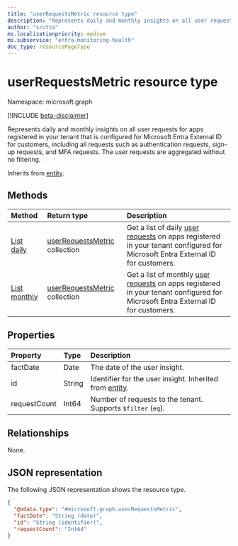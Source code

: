 ```yaml
---
title: "userRequestsMetric resource type"
description: "Represents daily and monthly insights on all user requests for apps registered in your tenant that is configured for Microsoft Entra External ID for customers."
author: "srutto"
ms.localizationpriority: medium
ms.subservice: "entra-monitoring-health"
doc_type: resourcePageType
---
```


# userRequestsMetric resource type

Namespace: microsoft.graph

[!INCLUDE [beta-disclaimer](../../includes/beta-disclaimer.md)]

Represents daily and monthly insights on all user requests for apps registered in your tenant that is configured for Microsoft Entra External ID for customers, including all requests such as authentication requests, sign-up requests, and MFA requests. The user requests are aggregated without no filtering. 

Inherits from [entity](../resources/entity.md).

## Methods
|Method|Return type|Description|
|:---|:---|:---|
|[List daily](../api/dailyuserinsightmetricsroot-list-requests.md)| [userRequestsMetric](../resources/userrequestsmetric.md) collection|Get a list of daily [user requests](../resources/userrequestsmetric.md) on apps registered in your tenant configured for Microsoft Entra External ID for customers.|
|[List monthly](../api/monthlyuserinsightmetricsroot-list-requests.md)| [userRequestsMetric](../resources/userrequestsmetric.md) collection|Get a list of monthly [user requests](../resources/userrequestsmetric.md) on apps registered in your tenant configured for Microsoft Entra External ID for customers.|

## Properties
|Property|Type|Description|
|:---|:---|:---|
|factDate|Date|The date of the user insight.|
|id|String|Identifier for the user insight. Inherited from [entity](../resources/entity.md).|
|requestCount|Int64|Number of requests to the tenant. Supports `$filter` (`eq`).|

## Relationships
None.

## JSON representation
The following JSON representation shows the resource type.
<!-- {
  "blockType": "resource",
  "keyProperty": "id",
  "@odata.type": "microsoft.graph.userRequestsMetric",
  "openType": false
}
-->
``` json
{
  "@odata.type": "#microsoft.graph.userRequestsMetric",
  "factDate": "String (date)",
  "id": "String (identifier)",
  "requestCount": "Int64"
}
```
